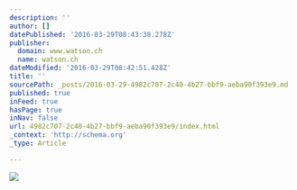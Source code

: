 ```yaml
---
description: ''
author: []
datePublished: '2016-03-29T08:43:38.278Z'
publisher:
  domain: www.watson.ch
  name: watson.ch
dateModified: '2016-03-29T08:42:51.428Z'
title: ''
sourcePath: _posts/2016-03-29-4982c707-2c40-4b27-bbf9-aeba90f393e9.md
published: true
inFeed: true
hasPage: true
inNav: false
url: 4982c707-2c40-4b27-bbf9-aeba90f393e9/index.html
_context: 'http://schema.org'
_type: Article

---
```

![](http://www.watson.ch/imgdb/6e19/Qx,B,0,0,5616,3744,2340,1560,936,624/2425514478195910)